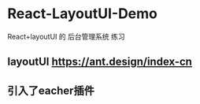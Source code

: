 # React-LayoutUI-Demo
React+layoutUI 的 后台管理系统 练习

## layoutUI  https://ant.design/index-cn
## 引入了eacher插件